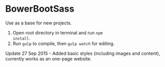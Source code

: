 # BowerBootSass
Use as a base for new projects.

1. Open root directory in terminal and run <code>npm install</code>.
2. Run <code>gulp</code> to compile, then <code>gulp watch</code> for editing.

Update 27 Sep 2015 - Added basic styles (including images and content), currently works as an one-page website.
